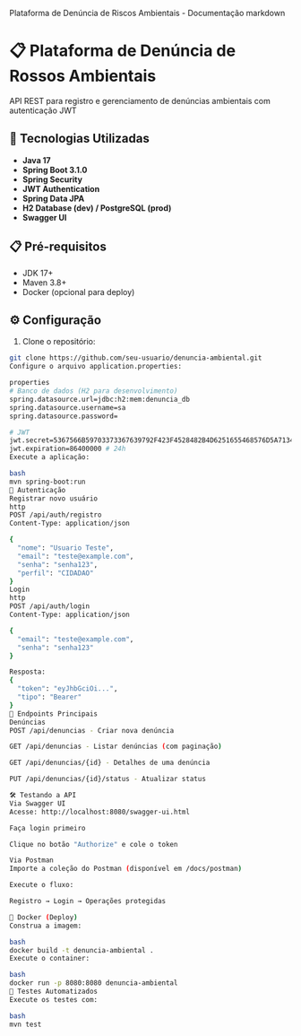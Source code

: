 Plataforma de Denúncia de Riscos Ambientais - Documentação
markdown
# 📋 Plataforma de Denúncia de Rossos Ambientais

API REST para registro e gerenciamento de denúncias ambientais com autenticação JWT

## 🚀 Tecnologias Utilizadas

- **Java 17**
- **Spring Boot 3.1.0**
- **Spring Security**
- **JWT Authentication**
- **Spring Data JPA**
- **H2 Database (dev) / PostgreSQL (prod)**
- **Swagger UI**

## 📋 Pré-requisitos

- JDK 17+
- Maven 3.8+
- Docker (opcional para deploy)

## ⚙️ Configuração

1. Clone o repositório:
```bash
git clone https://github.com/seu-usuario/denuncia-ambiental.git
Configure o arquivo application.properties:

properties
# Banco de dados (H2 para desenvolvimento)
spring.datasource.url=jdbc:h2:mem:denuncia_db
spring.datasource.username=sa
spring.datasource.password=

# JWT
jwt.secret=5367566B59703373367639792F423F4528482B4D6251655468576D5A71347437
jwt.expiration=86400000 # 24h
Execute a aplicação:

bash
mvn spring-boot:run
🔐 Autenticação
Registrar novo usuário
http
POST /api/auth/registro
Content-Type: application/json

{
  "nome": "Usuario Teste",
  "email": "teste@example.com",
  "senha": "senha123",
  "perfil": "CIDADAO"
}
Login
http
POST /api/auth/login
Content-Type: application/json

{
  "email": "teste@example.com",
  "senha": "senha123"
}

Resposta:
{
  "token": "eyJhbGciOi...",
  "tipo": "Bearer"
}
📡 Endpoints Principais
Denúncias
POST /api/denuncias - Criar nova denúncia

GET /api/denuncias - Listar denúncias (com paginação)

GET /api/denuncias/{id} - Detalhes de uma denúncia

PUT /api/denuncias/{id}/status - Atualizar status

🛠️ Testando a API
Via Swagger UI
Acesse: http://localhost:8080/swagger-ui.html

Faça login primeiro

Clique no botão "Authorize" e cole o token

Via Postman
Importe a coleção do Postman (disponível em /docs/postman)

Execute o fluxo:

Registro → Login → Operações protegidas

🐳 Docker (Deploy)
Construa a imagem:

bash
docker build -t denuncia-ambiental .
Execute o container:

bash
docker run -p 8080:8080 denuncia-ambiental
🧪 Testes Automatizados
Execute os testes com:

bash
mvn test
